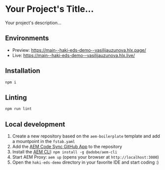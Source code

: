 # Your Project's Title...
Your project's description...

## Environments
- Preview: https://main--haki-eds-demo--vasilijauzunova.hlx.page/
- Live: https://main--haki-eds-demo--vasilijauzunova.hlx.live/

## Installation

```sh
npm i
```

## Linting

```sh
npm run lint
```

## Local development

1. Create a new repository based on the `aem-boilerplate` template and add a mountpoint in the `fstab.yaml`
1. Add the [AEM Code Sync GitHub App](https://github.com/apps/aem-code-sync) to the repository
1. Install the [AEM CLI](https://github.com/adobe/helix-cli): `npm install -g @adobe/aem-cli`
1. Start AEM Proxy: `aem up` (opens your browser at `http://localhost:3000`)
1. Open the `haki-eds-demo` directory in your favorite IDE and start coding :)
